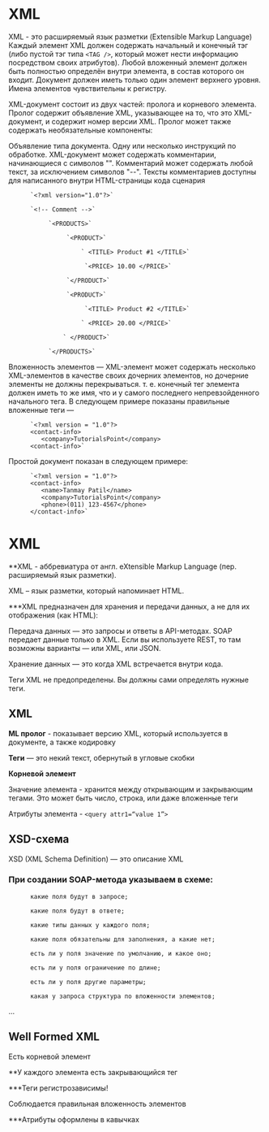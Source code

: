 # XML

XML - это расширяемый язык разметки (Extensible Markup Language)
Каждый элемент XML должен содержать начальный и конечный тэг (либо пустой тэг типа `<TAG />`, который может нести информацию посредством своих атрибутов).
Любой вложенный элемент должен быть полностью определён внутри элемента, в состав которого он входит.
Документ должен иметь только один элемент верхнего уровня.
Имена элементов чувствительны к регистру.

XML-документ состоит из двух частей: пролога и корневого элемента. Пролог содержит объявление XML, указывающее на то, что это XML-документ, и содержит номер версии XML. Пролог может также содержать необязательные компоненты:

Объявление типа документа.
Одну или несколько инструкций по обработке.
XML-документ может содержать комментарии, начинающиеся с символов "<!--" и заканчивающиеся символами "-->". Комментарий может содержать любой текст, за исключением символов "--". Тексты комментариев доступны для написанного внутри HTML-страницы кода сценария

          `<?xml version="1.0"?>`

          `<!-- Comment -->`

               `<PRODUCTS>`

                    `<PRODUCT>`

                        ` <TITLE> Product #1 </TITLE>`

                         `<PRICE> 10.00 </PRICE>`

                    `</PRODUCT>`

                    `<PRODUCT>`

                         `<TITLE> Product #2 </TITLE>`

                        ` <PRICE> 20.00 </PRICE>`

                   ` </PRODUCT>`

               `</PRODUCTS>`


Вложенность элементов — XML-элемент может содержать несколько XML-элементов в качестве своих дочерних элементов, но дочерние элементы не должны перекрываться. т. е. конечный тег элемента должен иметь то же имя, что и у самого последнего непревзойденного начального тега.
В следующем примере показаны правильные вложенные теги —

          `<?xml version = "1.0"?>
          <contact-info>
             <company>TutorialsPoint</company>
          <contact-info>`

Простой документ показан в следующем примере:

          `<?xml version = "1.0"?>
          <contact-info>
             <name>Tanmay Patil</name>
             <company>TutorialsPoint</company>
             <phone>(011) 123-4567</phone>
          </contact-info>`
          
# XML
**XML - аббревиатура от англ. eXtensible Markup Language (пер. расширяемый язык разметки).

XML – язык разметки, который напоминает HTML.

***XML предназначен для хранения и передачи данных, а не для их отображения (как HTML):

Передача данных — это запросы и ответы в API-методах. SOAP передает данные только в XML. Если вы используете REST, то там возможны варианты — или XML, или JSON.

Хранение данных — это когда XML встречается внутри кода.

Теги XML не предопределены. Вы должны сами определять нужные теги.

## XML
**ML пролог** - показывает версию XML, который используется в документе, а также кодировку

**Теги** — это некий текст, обернутый в угловые скобки

**Корневой элемент**

Значение элемента - хранится между открывающим и закрывающим тегами. Это может быть число, строка, или даже вложенные теги

Атрибуты элемента - `<query attr1=“value 1”>`

## XSD-схема
XSD (XML Schema Definition) — это описание XML

### При создании SOAP-метода указываем в схеме:

          какие поля будут в запросе;

          какие поля будут в ответе;

          какие типы данных у каждого поля;

          какие поля обязательны для заполнения, а какие нет;

          есть ли у поля значение по умолчанию, и какое оно;

          есть ли у поля ограничение по длине;

          есть ли у поля другие параметры;

          какая у запроса структура по вложенности элементов;

...

## Well Formed XML
Есть корневой элемент

**У каждого элемента есть закрывающийся тег

***Теги регистрозависимы!

Соблюдается правильная вложенность элементов

***Атрибуты оформлены в кавычках
